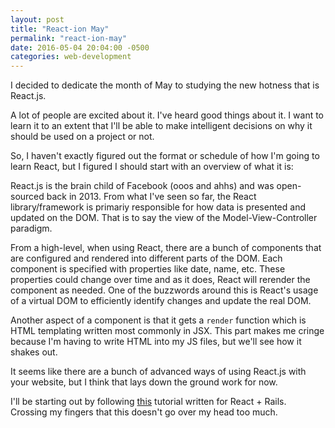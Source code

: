 ```yaml
---
layout: post
title: "React-ion May"
permalink: "react-ion-may"
date: 2016-05-04 20:04:00 -0500
categories: web-development
---
```

I decided to dedicate the month of May to studying the new hotness that
is React.js.

A lot of people are excited about it. I've heard good things about
it. I want to learn it to an extent that I'll be able to make
intelligent decisions on why it should be used on a project or not.

So, I haven't exactly figured out the format or schedule of how I'm
going to learn React, but I figured I should start with an overview of
what it is:

React.js is the brain child of Facebook (ooos and ahhs) and was
open-sourced back in 2013. From what I've seen so far, the React
library/framework is primariy responsible for how data is presented and
updated on the DOM. That is to say the view of the Model-View-Controller paradigm.

From a high-level, when using React, there are a bunch of components
that are configured and rendered into different parts of the DOM. Each
component is specified with properties like date, name, etc. These properties could change over time and as it does, React will rerender the component as needed. One of the buzzwords around this is React's usage of a virtual DOM to efficiently identify changes and update the real DOM.

Another aspect of a component is that it gets a `render` function
which is HTML templating written most commonly in JSX. This part makes
me cringe because I'm having to write HTML into my JS files, but we'll
see how it shakes out.

It seems like there are a bunch of advanced ways of using React.js with
your website, but I think that lays down the ground work for now.

I'll be starting out by following
[this](https://www.airpair.com/reactjs/posts/reactjs-a-guide-for-rails-developers)
tutorial written for React + Rails. Crossing my fingers that this
doesn't go over my head too much.
